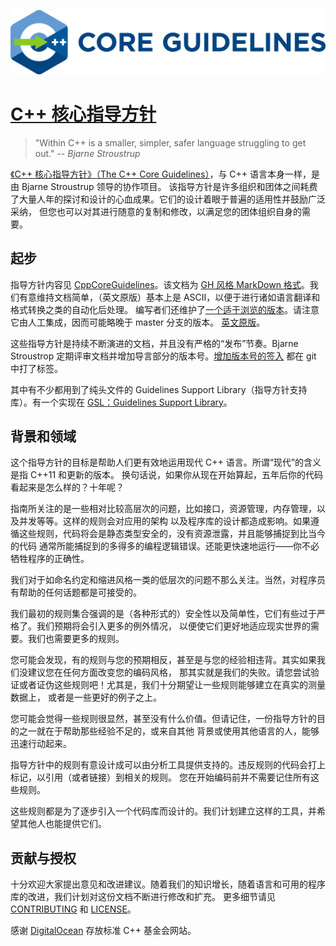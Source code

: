 [![C++ 核心指导方针](cpp_core_guidelines_logo_text.png)](https://isocpp.github.io/CppCoreGuidelines)

# [C++ 核心指导方针](http://lynnboy.github.io/CppCoreGuidelines-zh-CN/CppCoreGuidelines)

>"Within C++ is a smaller, simpler, safer language struggling to get out."
>-- <cite>Bjarne Stroustrup</cite>

[《C++ 核心指导方针》（The C++ Core Guidelines）](CppCoreGuidelines.md)，与 C++ 语言本身一样，是由 Bjarne Stroustrup 领导的协作项目。
该指导方针是许多组织和团体之间耗费了大量人年的探讨和设计的心血成果。它们的设计着眼于普遍的适用性并鼓励广泛采纳，
但您也可以对其进行随意的复制和修改，以满足您的团体组织自身的需要。

## 起步

指导方针内容见 [CppCoreGuidelines](CppCoreGuidelines.md)。该文档为 [GH 风格 MarkDown 格式](https://github.github.com/gfm/)。我们有意维持文档简单，（英文原版）基本上是 ASCII，以便于进行诸如语言翻译和格式转换之类的自动化后处理。
编写者们还维护了[一个适于浏览的版本](http://lynnboy.github.io/CppCoreGuidelines-zh-CN/CppCoreGuidelines)。请注意它由人工集成，因而可能略晚于 master 分支的版本。
[英文原版](http://isocpp.github.io/CppCoreGuidelines/CppCoreGuidelines)。

这些指导方针是持续不断演进的文档，并且没有严格的“发布”节奏。Bjarne Stroustrop 定期评审文档并增加导言部分的版本号。[增加版本号的签入](https://github.com/isocpp/CppCoreGuidelines/releases) 都在 git 中打了标签。

其中有不少都用到了纯头文件的 Guidelines Support Library（指导方针支持库）。有一个实现在 [GSL：Guidelines Support Library](https://github.com/Microsoft/GSL)。

## 背景和领域

这个指导方针的目标是帮助人们更有效地运用现代 C++ 语言。所谓“现代”的含义是指 C++11 和更新的版本。
换句话说，如果你从现在开始算起，五年后你的代码看起来是怎么样的？十年呢？

指南所关注的是一些相对比较高层次的问题，比如接口，资源管理，内存管理，以及并发等等。这样的规则会对应用的架构
以及程序库的设计都造成影响。如果遵循这些规则，代码将会是静态类型安全的，没有资源泄露，并且能够捕捉到比当今的代码
通常所能捕捉到的多得多的编程逻辑错误。还能更快速地运行——你不必牺牲程序的正确性。

我们对于如命名约定和缩进风格一类的低层次的问题不那么关注。当然，对程序员有帮助的任何话题都是可接受的。

我们最初的规则集合强调的是（各种形式的）安全性以及简单性，它们有些过于严格了。我们预期将会引入更多的例外情况，
以便使它们更好地适应现实世界的需要。我们也需要更多的规则。

您可能会发现，有的规则与您的预期相反，甚至是与您的经验相违背。其实如果我们没建议您在任何方面改变您的编码风格，
那其实就是我们的失败。请您尝试验证或者证伪这些规则吧！尤其是，我们十分期望让一些规则能够建立在真实的测量数据上，
或者是一些更好的例子之上。

您可能会觉得一些规则很显然，甚至没有什么价值。但请记住，一份指导方针的目的之一就在于帮助那些经验不足的，或来自其他
背景或使用其他语言的人，能够迅速行动起来。

指导方针中的规则有意设计成可以由分析工具提供支持的。违反规则的代码会打上标记，以引用（或者链接）到相关的规则。
您在开始编码前并不需要记住所有这些规则。

这些规则都是为了逐步引入一个代码库而设计的。我们计划建立这样的工具，并希望其他人也能提供它们。

## 贡献与授权

十分欢迎大家提出意见和改进建议。随着我们的知识增长，随着语言和可用的程序库的改进，我们计划对这份文档不断进行修改和扩充。
更多细节请见 [CONTRIBUTING](./CONTRIBUTING.md) 和 [LICENSE](./LICENSE)。

感谢 [DigitalOcean](https://www.digitalocean.com/?refcode=32f291566cf7&utm_campaign=Referral_Invite&utm_medium=Referral_Program&utm_source=CopyPaste) 存放标准 C++ 基金会网站。

